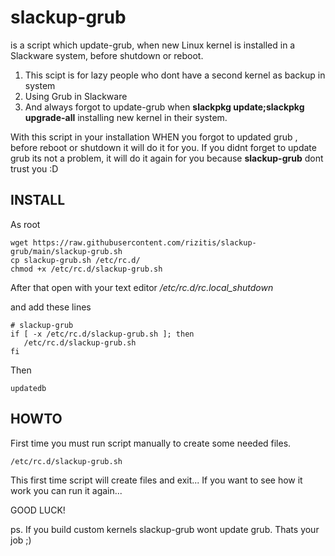 # slackup-grub
is a script which update-grub, when new Linux kernel is installed in a Slackware system, before shutdown or reboot.

1. This scipt is for lazy people who dont have a second kernel as backup in system
2. Using Grub in Slackware
3. And always forgot to update-grub when **slackpkg update;slackpkg upgrade-all** installing new kernel in their 
system.

With this script in your installation WHEN you forgot to updated grub , before reboot or shutdown it will do it for you.
If you didnt forget to update grub its not a problem, it will do it again for you because  **slackup-grub** dont trust you :D

## INSTALL
As root
```
wget https://raw.githubusercontent.com/rizitis/slackup-grub/main/slackup-grub.sh
cp slackup-grub.sh /etc/rc.d/
chmod +x /etc/rc.d/slackup-grub.sh
```

After that open with your text editor */etc/rc.d/rc.local_shutdown*

and add these lines
```
# slackup-grub
if [ -x /etc/rc.d/slackup-grub.sh ]; then
   /etc/rc.d/slackup-grub.sh
fi
```
Then 
```
updatedb
```

## HOWTO
First time you must run script manually to create some needed files.
```
/etc/rc.d/slackup-grub.sh
```
This first time script will create files and exit...
If you want to see how it work you can run it again...


GOOD LUCK!


ps. If you build custom kernels slackup-grub wont update grub. Thats your job ;)
